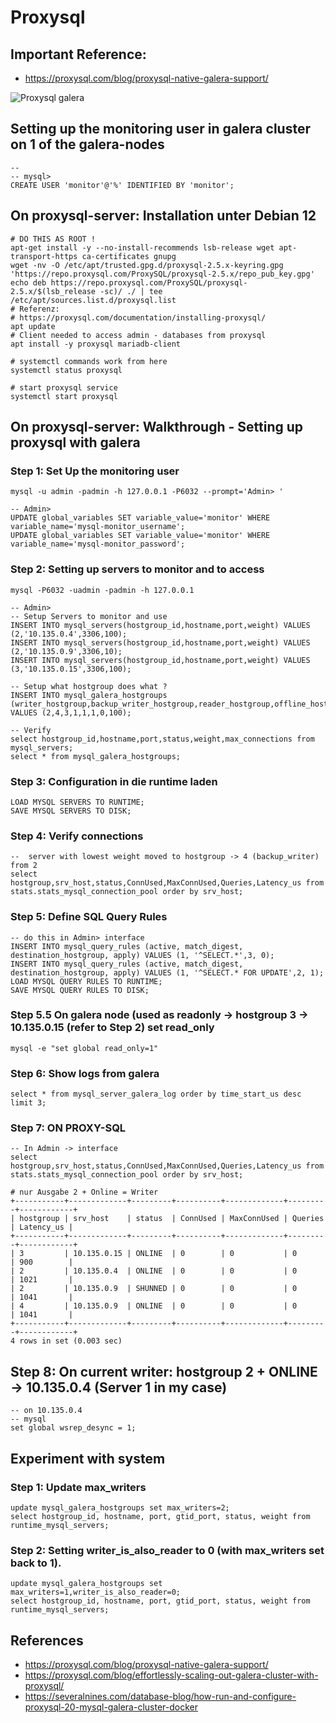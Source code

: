 # Proxysql 

## Important Reference:

  * https://proxysql.com/blog/proxysql-native-galera-support/

![Proxysql galera](https://proxysql.com/wp-content/uploads/2019/03/galera_cluster_native_support_in_proxysql.png)


## Setting up the monitoring user in galera cluster on 1 of the galera-nodes 

```
-- 
-- mysql>
CREATE USER 'monitor'@'%' IDENTIFIED BY 'monitor';
```


## On proxysql-server: Installation unter Debian 12 

```
# DO THIS AS ROOT ! 
apt-get install -y --no-install-recommends lsb-release wget apt-transport-https ca-certificates gnupg
wget -nv -O /etc/apt/trusted.gpg.d/proxysql-2.5.x-keyring.gpg 'https://repo.proxysql.com/ProxySQL/proxysql-2.5.x/repo_pub_key.gpg'
echo deb https://repo.proxysql.com/ProxySQL/proxysql-2.5.x/$(lsb_release -sc)/ ./ | tee /etc/apt/sources.list.d/proxysql.list
# Referenz:
# https://proxysql.com/documentation/installing-proxysql/
apt update
# Client needed to access admin - databases from proxysql 
apt install -y proxysql mariadb-client 
```

```
# systemctl commands work from here
systemctl status proxysql
```

```
# start proxysql service
systemctl start proxysql
```


## On proxysql-server: Walkthrough - Setting up proxysql with galera 

### Step 1: Set Up the monitoring user

```
mysql -u admin -padmin -h 127.0.0.1 -P6032 --prompt='Admin> '
```

```
-- Admin>
UPDATE global_variables SET variable_value='monitor' WHERE variable_name='mysql-monitor_username';
UPDATE global_variables SET variable_value='monitor' WHERE variable_name='mysql-monitor_password';
```

### Step 2: Setting up servers to monitor and to access 

```
mysql -P6032 -uadmin -padmin -h 127.0.0.1
```

```
-- Admin>
-- Setup Servers to monitor and use 
INSERT INTO mysql_servers(hostgroup_id,hostname,port,weight) VALUES (2,'10.135.0.4',3306,100);
INSERT INTO mysql_servers(hostgroup_id,hostname,port,weight) VALUES (2,'10.135.0.9',3306,10);
INSERT INTO mysql_servers(hostgroup_id,hostname,port,weight) VALUES (3,'10.135.0.15',3306,100);
```

```
-- Setup what hostgroup does what ?
INSERT INTO mysql_galera_hostgroups (writer_hostgroup,backup_writer_hostgroup,reader_hostgroup,offline_hostgroup,active,max_writers,writer_is_also_reader,max_transactions_behind) 
VALUES (2,4,3,1,1,1,0,100);
```

```
-- Verify
select hostgroup_id,hostname,port,status,weight,max_connections from mysql_servers;
select * from mysql_galera_hostgroups;
```

### Step 3: Configuration in die runtime laden

```
LOAD MYSQL SERVERS TO RUNTIME;
SAVE MYSQL SERVERS TO DISK;
```

### Step 4: Verify connections 

```
--  server with lowest weight moved to hostgroup -> 4 (backup_writer) from 2
select hostgroup,srv_host,status,ConnUsed,MaxConnUsed,Queries,Latency_us from stats.stats_mysql_connection_pool order by srv_host;
```

### Step 5: Define SQL Query Rules 

```
-- do this in Admin> interface 
INSERT INTO mysql_query_rules (active, match_digest, destination_hostgroup, apply) VALUES (1, '^SELECT.*',3, 0);
INSERT INTO mysql_query_rules (active, match_digest, destination_hostgroup, apply) VALUES (1, '^SELECT.* FOR UPDATE',2, 1);
LOAD MYSQL QUERY RULES TO RUNTIME;
SAVE MYSQL QUERY RULES TO DISK;

```

### Step 5.5 On galera node (used as readonly -> hostgroup 3 -> 10.135.0.15 (refer to Step 2) set read_only 

```
mysql -e "set global read_only=1"
```

### Step 6: Show logs from galera 

```
select * from mysql_server_galera_log order by time_start_us desc limit 3;
```

### Step 7: ON PROXY-SQL 

```
-- In Admin -> interface 
select hostgroup,srv_host,status,ConnUsed,MaxConnUsed,Queries,Latency_us from stats.stats_mysql_connection_pool order by srv_host;
```

```
# nur Ausgabe 2 + Online = Writer  
+-----------+-------------+---------+----------+-------------+---------+------------+
| hostgroup | srv_host    | status  | ConnUsed | MaxConnUsed | Queries | Latency_us |
+-----------+-------------+---------+----------+-------------+---------+------------+
| 3         | 10.135.0.15 | ONLINE  | 0        | 0           | 0       | 900        |
| 2         | 10.135.0.4  | ONLINE  | 0        | 0           | 0       | 1021       |
| 2         | 10.135.0.9  | SHUNNED | 0        | 0           | 0       | 1041       |
| 4         | 10.135.0.9  | ONLINE  | 0        | 0           | 0       | 1041       |
+-----------+-------------+---------+----------+-------------+---------+------------+
4 rows in set (0.003 sec)
```

## Step 8: On current writer: hostgroup 2 + ONLINE -> 10.135.0.4 (Server 1 in my case) 

```
-- on 10.135.0.4
-- mysql
set global wsrep_desync = 1;
```






## Experiment with system 

### Step 1: Update max_writers 

```
update mysql_galera_hostgroups set max_writers=2;
select hostgroup_id, hostname, port, gtid_port, status, weight from runtime_mysql_servers;

```

### Step 2: Setting writer_is_also_reader to 0 (with max_writers set back to 1).

```
update mysql_galera_hostgroups set max_writers=1,writer_is_also_reader=0;
select hostgroup_id, hostname, port, gtid_port, status, weight from runtime_mysql_servers;

```



## References

  * https://proxysql.com/blog/proxysql-native-galera-support/
  * https://proxysql.com/blog/effortlessly-scaling-out-galera-cluster-with-proxysql/
  * https://severalnines.com/database-blog/how-run-and-configure-proxysql-20-mysql-galera-cluster-docker
